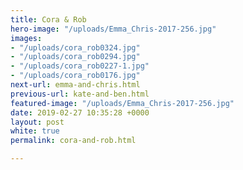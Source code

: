 ```yaml
---
title: Cora & Rob
hero-image: "/uploads/Emma_Chris-2017-256.jpg"
images:
- "/uploads/cora_rob0324.jpg"
- "/uploads/cora_rob0294.jpg"
- "/uploads/cora_rob0227-1.jpg"
- "/uploads/cora_rob0176.jpg"
next-url: emma-and-chris.html
previous-url: kate-and-ben.html
featured-image: "/uploads/Emma_Chris-2017-256.jpg"
date: 2019-02-27 10:35:28 +0000
layout: post
white: true
permalink: cora-and-rob.html

---
```

